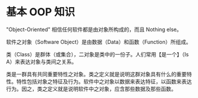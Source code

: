 # 基本 OOP 知识

"Object-Oriented" 相信任何软件都是由对象所构成的，而且 Nothing else。

软件之对象（Software Object）是由数据（Data）和函数（Function）所组成。

类（Class）是群体（或集合），二对象是类中的一份子。人们常用【是一个】（Is A）来表达对象与类间之关系。

类是一群具有共同重要特性之对象。类之定义就是说明这群对象具有什么的重要特性。特性包括对象之特征及行为。软件中之对象以数据来表达特征，以函数来表达行为。因之，类之定义就是说明软件中之对象，应含那些数据及那些函数。

